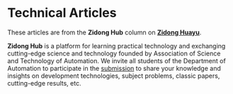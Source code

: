 # Technical Articles

These articles are from the **Zidong Hub** column on [**Zidong Huayu**](https://mp.weixin.qq.com/mp/profile_ext?action=home&__biz=MzkxMzUyMzU4OQ==).

**Zidong Hub** is a platform for learning practical technology and exchanging cutting-edge science and technology founded by Association of Science and Technology of Automation. We invite all students of the Department of Automation to participate in the [submission](https://thuasta.org/blog/welcome) to share your knowledge and insights on development technologies, subject problems, classic papers, cutting-edge results, etc.
